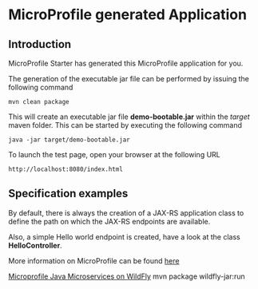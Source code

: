 # MicroProfile generated Application

## Introduction

MicroProfile Starter has generated this MicroProfile application for you.

The generation of the executable jar file can be performed by issuing the following command


    mvn clean package

This will create an executable jar file **demo-bootable.jar** within the _target_ maven folder. This can be started by executing the following command

    java -jar target/demo-bootable.jar




To launch the test page, open your browser at the following URL

    http://localhost:8080/index.html  



## Specification examples

By default, there is always the creation of a JAX-RS application class to define the path on which the JAX-RS endpoints are available.

Also, a simple Hello world endpoint is created, have a look at the class **HelloController**.

More information on MicroProfile can be found [here](https://microprofile.io/)



[Microprofile Java Microservices on WildFly](https://piotrminkowski.com/2020/12/14/microprofile-java-microservices-on-wildfly/)
    mvn package wildfly-jar:run